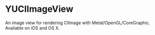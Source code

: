 # YUCIImageView
An image view for rendering CIImage with Metal/OpenGL/CoreGraphic. Available on iOS and OS X.
